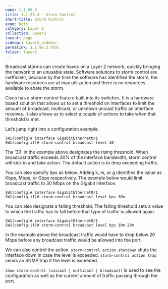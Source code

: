 ```yaml
---
name: 1.1.99.3
title: 1.1.99.3 - Storm Control
short-title: Storm Control
exam: both
category: Layer 2
collection: Layer2
layout: page
sidebar: layer2_sidebar
permalink: 1.1.99.3.html
folder: layer2
---
```

Broadcast storms can create havoc on a Layer 2 network, quickly bringing the network to an unusable state. Software solutions to storm control are inefficient, because by the time the software has identified the storm, the hardware resources are at max utilization and there is no resources available to abate the storm.

Cisco has a storm control feature built into its switches. It is a hardware based solution that allows us to set a threshold on interfaces to limit the amount of broadcast, multicast, or unknown unicast traffic an interface receives. It also allows us to select a couple of actions to take when that threshold is met.

Let’s jump right into a configuration example.
```
SW1(config)# interface GigabitEthernet0/1
SW1(config-if)# storm-control broadcast level 30
```

The ’30’ in the example above designates the rising threshold. When broadcast traffic exceeds 30% of the interface bandwidth, storm control will kick in and take action. The default action is to drop exceeding traffic.

You can also specify bps as below. Adding k, m, or g identifies the value as Kbps, Mbps, or Gbps respectively. The example below would limit broadcast traffic to 30 Mbps on the Gigabit interface.
```
SW1(config)# interface GigabitEthernet0/1
SW1(config-if)# storm-control broadcast level bps 30m
```

You can also designate a falling threshold. The falling threshold sets a value to which the traffic has to fall before that type of traffic is allowed again.
```
SW1(config)# interface GigabitEthernet0/1
SW1(config-if)# storm-control broadcast level bps 30m 20m
```
In the example above the broadcast traffic would have to drop below 20 Mbps before any broadcast traffic would be allowed into the port.

We can also control the action. `storm-control action shutdown` shuts the interface down in case the level is exceeded. `storm-control action trap` sends an SNMP trap if the level is exceeded.

`show storm-control [unicast | multicast | broadcast]` is used to see the configuration as well as the current amount of traffic passing through the port.
